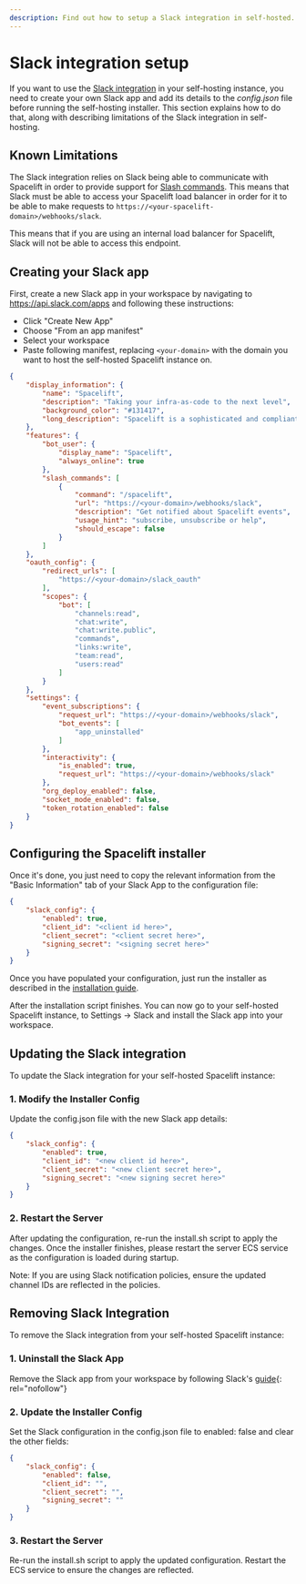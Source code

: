 ```yaml
---
description: Find out how to setup a Slack integration in self-hosted.
---
```


# Slack integration setup

If you want to use the [Slack integration](https://docs.spacelift.io/integrations/chatops/slack) in your self-hosting instance, you need to create your own Slack app and add its details to the _config.json_ file before running the self-hosting installer. This section explains how to do that, along with describing limitations of the Slack integration in self-hosting.

## Known Limitations

The Slack integration relies on Slack being able to communicate with Spacelift in order to provide support for [Slash commands](https://docs.spacelift.io/integrations/chatops/slack#available-slash-commands). This means that Slack must be able to access your Spacelift load balancer in order for it to be able to make requests to `https://<your-spacelift-domain>/webhooks/slack`.

This means that if you are using an internal load balancer for Spacelift, Slack will not be able to access this endpoint.

## Creating your Slack app

First, create a new Slack app in your workspace by navigating to <https://api.slack.com/apps> and following these instructions:

- Click "Create New App"
- Choose "From an app manifest"
- Select your workspace
- Paste following manifest, replacing `<your-domain>` with the domain you want to host the self-hosted Spacelift instance on.

```json
{
    "display_information": {
        "name": "Spacelift",
        "description": "Taking your infra-as-code to the next level",
        "background_color": "#131417",
        "long_description": "Spacelift is a sophisticated and compliant infrastructure delivery platform for Terraform (including Terragrunt), Pulumi, CloudFormation, Ansible, and Kubernetes.\r\n\r\n• No lock-in. Under the hood, Spacelift uses your choice of Infrastructure as Code providers: open-source projects with vibrant ecosystems and a multitude of existing providers, modules, and tutorials.\r\n\r\n• Works with your Git flow. Spacelift integrates with GitHub (and other VCSes) to provide feedback on commits and Pull Requests, allowing you and your team to preview the changes before they are applied.\r\n\r\n• Drift detection. Spacelift natively detects drift, and can optionally revert it, to provide visibility and awareness to those \"changes\" that will inevitably happen.\r\n\r\n• Policy as a Code. With Open Policy Agent (OPA) Rego, you can programmatically define policies, approval flows, and various decision points within your Infrastructure as Code flow.\r\n\r\n• Customize your runtime. Spacelift uses Docker to run its workflows, which allows you to fully control your execution environment.\r\n\r\n• Share config using contexts. Spacelift contexts are collections of configuration files and environment variables that can be attached to multiple stacks.\r\n\r\n• Look ma, no credentials. Spacelift integrates with identity management systems from major cloud providers; AWS, Azure, and Google Cloud, allowing you to set up limited temporary access to your resources without the need to supply powerful static credentials.\r\n\r\n• Manage programmatically. With the Terraform provider, you can manage Spacelift resources as code.\r\n\r\n• Protect your state. Spacelift supports a sophisticated state backend and can optionally manage the state on your behalf."
    },
    "features": {
        "bot_user": {
            "display_name": "Spacelift",
            "always_online": true
        },
        "slash_commands": [
            {
                "command": "/spacelift",
                "url": "https://<your-domain>/webhooks/slack",
                "description": "Get notified about Spacelift events",
                "usage_hint": "subscribe, unsubscribe or help",
                "should_escape": false
            }
        ]
    },
    "oauth_config": {
        "redirect_urls": [
            "https://<your-domain>/slack_oauth"
        ],
        "scopes": {
            "bot": [
                "channels:read",
                "chat:write",
                "chat:write.public",
                "commands",
                "links:write",
                "team:read",
                "users:read"
            ]
        }
    },
    "settings": {
        "event_subscriptions": {
            "request_url": "https://<your-domain>/webhooks/slack",
            "bot_events": [
                "app_uninstalled"
            ]
        },
        "interactivity": {
            "is_enabled": true,
            "request_url": "https://<your-domain>/webhooks/slack"
        },
        "org_deploy_enabled": false,
        "socket_mode_enabled": false,
        "token_rotation_enabled": false
    }
}
```

## Configuring the Spacelift installer

Once it's done, you just need to copy the relevant information from the "Basic Information" tab of your Slack App to the configuration file:

```json
{
    "slack_config": {
        "enabled": true,
        "client_id": "<client id here>",
        "client_secret": "<client secret here>",
        "signing_secret": "<signing secret here>"
    }
}
```

Once you have populated your configuration, just run the installer as described in the [installation guide](./install.md#running-the-installer).

After the installation script finishes. You can now go to your self-hosted Spacelift instance, to Settings -> Slack and install the Slack app into your workspace.

## Updating the Slack integration

To update the Slack integration for your self-hosted Spacelift instance:

### 1. Modify the Installer Config

Update the config.json file with the new Slack app details:

```json
{
    "slack_config": {
        "enabled": true,
        "client_id": "<new client id here>",
        "client_secret": "<new client secret here>",
        "signing_secret": "<new signing secret here>"
    }
}
```

### 2. Restart the Server

After updating the configuration, re-run the install.sh script to apply the changes. Once the installer finishes, please restart the server ECS service as the configuration is loaded during startup.

Note: If you are using Slack notification policies, ensure the updated channel IDs are reflected in the policies.

## Removing Slack Integration

To remove the Slack integration from your self-hosted Spacelift instance:

### 1. Uninstall the Slack App

Remove the Slack app from your workspace by following Slack's [guide](https://slack.com/intl/en-gb/help/articles/360003125231-Remove-apps-and-customised-integrations-from-your-workspace){: rel="nofollow"}

### 2. Update the Installer Config

Set the Slack configuration in the config.json file to enabled: false and clear the other fields:

```json
{
    "slack_config": {
        "enabled": false,
        "client_id": "",
        "client_secret": "",
        "signing_secret": ""
    }
}
```

### 3. Restart the Server

Re-run the install.sh script to apply the updated configuration. Restart the ECS service to ensure the changes are reflected.
